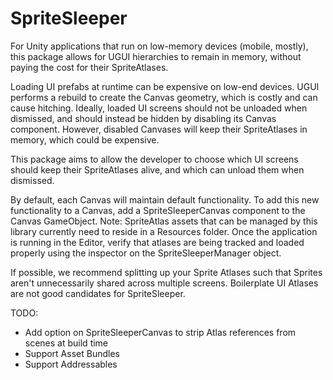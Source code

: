 # SpriteSleeper
For Unity applications that run on low-memory devices (mobile, mostly), this package allows for UGUI hierarchies to remain in memory, without paying the cost for their SpriteAtlases.

Loading UI prefabs at runtime can be expensive on low-end devices. UGUI performs a rebuild to create the Canvas geometry, which is costly and can cause hitching. Ideally, loaded UI screens should not be unloaded when dismissed, and should instead be hidden by disabling its Canvas component. However, disabled Canvases will keep their SpriteAtlases in memory, which could be expensive.

This package aims to allow the developer to choose which UI screens should keep their SpriteAtlases alive, and which can unload them when dismissed.

By default, each Canvas will maintain default functionality. To add this new functionality to a Canvas, add a SpriteSleeperCanvas component to the Canvas GameObject. Note: SpriteAtlas assets that can be managed by this library currently need to reside in a Resources folder. Once the application is running in the Editor, verify that atlases are being tracked and loaded properly using the inspector on the SpriteSleeperManager object.

If possible, we recommend splitting up your Sprite Atlases such that Sprites aren't unnecessarily shared across multiple screens. Boilerplate UI Atlases are not good candidates for SpriteSleeper.

TODO:
- Add option on SpriteSleeperCanvas to strip Atlas references from scenes at build time
- Support Asset Bundles
- Support Addressables 